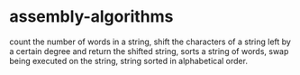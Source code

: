 # assembly-algorithms
count the number of words in a string, shift the characters of a string left by a certain degree and return the shifted string, sorts a string of words, swap being executed on the string, string sorted in alphabetical order.
